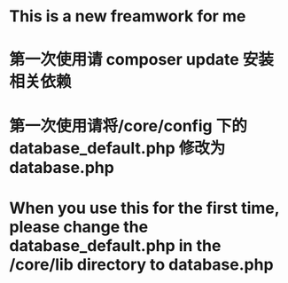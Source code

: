 # This is a new freamwork for me
# 第一次使用请 composer update 安装相关依赖 <br />
# 第一次使用请将/core/config 下的 database_default.php 修改为 database.php<br />
# When you use this for the first time, please change the database_default.php in the /core/lib directory to database.php
